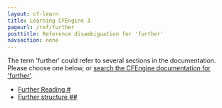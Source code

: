 ```yaml
---
layout: cf-learn
title: Learning CFEngine 3
pageurl: /ref/further
posttitle: Reference disambiguation for 'further'
navsection: none
---
```


The term 'further' could refer to several sections in the documentation. Please choose one below, or
[search the CFEngine documentation for 'further'](http://cfengine.com/docs/latest/search.html?q=further).

- [Further Reading \#](http://cfengine.com/docs/latest/enterprise-cfengine-guide-design-center-configure-sketches-enterprise.html#further-reading-#)
- [Further structure \#\#](http://cfengine.com/docs/latest/guide-writing-and-serving-policy-policy-framework.html#further-structure-##)
